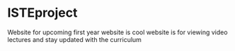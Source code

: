 # ISTEproject
Website for upcoming first year
website is cool
website is for viewing video lectures and stay updated with the curriculum